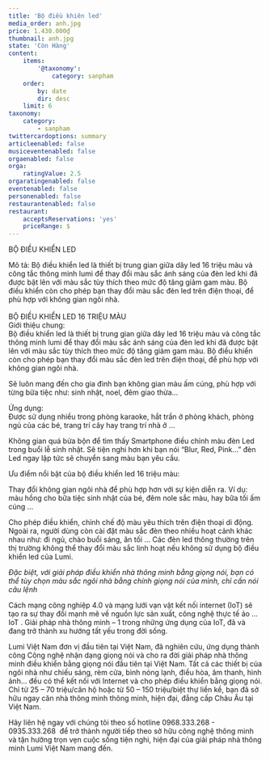 ```yaml
---
title: 'Bộ điều khiên led'
media_order: anh.jpg
price: 1.430.000₫
thumbnail: anh.jpg
state: 'Còn Hàng'
content:
    items:
        '@taxonomy':
            category: sanpham
    order:
        by: date
        dir: desc
    limit: 6
taxonomy:
    category:
        - sanpham
twittercardoptions: summary
articleenabled: false
musiceventenabled: false
orgaenabled: false
orga:
    ratingValue: 2.5
orgaratingenabled: false
eventenabled: false
personenabled: false
restaurantenabled: false
restaurant:
    acceptsReservations: 'yes'
    priceRange: $
---
```


<p>BỘ ĐIỀU KHIỂN LED</p>
<p>M&ocirc; tả: Bộ điều khiển led l&agrave; thiết bị trung gian giữa d&acirc;y led 16 triệu m&agrave;u v&agrave; c&ocirc;ng tắc th&ocirc;ng minh lumi để thay đổi m&agrave;u sắc &aacute;nh s&aacute;ng của đ&egrave;n led khi đ&atilde; được bật l&ecirc;n với m&agrave;u sắc t&ugrave;y th&iacute;ch theo mức độ tăng giảm gam m&agrave;u. Bộ điều khiển c&ograve;n cho ph&eacute;p bạn thay đổi m&agrave;u sắc đ&egrave;n led tr&ecirc;n điện thoại, để ph&ugrave; hợp với kh&ocirc;ng gian ng&ocirc;i nh&agrave;.<br /><br />BỘ ĐIỀU KHIỂN LED 16 TRIỆU M&Agrave;U<br />Giới thiệu chung:<br />Bộ điều khiển led l&agrave; thiết bị trung gian giữa d&acirc;y led 16 triệu m&agrave;u v&agrave; c&ocirc;ng tắc th&ocirc;ng minh lumi để thay đổi m&agrave;u sắc &aacute;nh s&aacute;ng của đ&egrave;n led khi đ&atilde; được bật l&ecirc;n với m&agrave;u sắc t&ugrave;y th&iacute;ch theo mức độ tăng giảm gam m&agrave;u. Bộ điều khiển c&ograve;n cho ph&eacute;p bạn thay đổi m&agrave;u sắc đ&egrave;n led tr&ecirc;n điện thoại, để ph&ugrave; hợp với kh&ocirc;ng gian ng&ocirc;i nh&agrave;.</p>
<p>Sẽ lu&ocirc;n mang đến cho gia đ&igrave;nh bạn kh&ocirc;ng gian m&agrave;u ấm c&uacute;ng, ph&ugrave; hợp với từng bữa tiệc như: sinh nhật, noel, đ&ecirc;m giao thừa&hellip;</p>
<p>Ứng dụng:<br />Được sử dụng nhiều trong ph&ograve;ng karaoke, hắt trần ở ph&ograve;ng kh&aacute;ch, ph&ograve;ng ngủ của c&aacute;c b&eacute;, trang tr&iacute; c&acirc;y hay trang tr&iacute; nh&agrave; ở &hellip;</p>
<p>Kh&ocirc;ng gian qu&aacute; bừa bộn để t&igrave;m thấy Smartphone điều chỉnh m&agrave;u đ&egrave;n Led trong buổi lễ sinh nhật. Sẽ tiện nghi hơn khi bạn n&oacute;i &ldquo;Blur, Red, Pink&hellip;&rdquo; đ&egrave;n Led ngay lập tức sẽ chuyển sang m&agrave;u bạn y&ecirc;u cầu.</p>
<p>Ưu điểm nổi bật của bộ điều khiển led 16 triệu m&agrave;u:</p>
<p>Thay đổi kh&ocirc;ng gian ng&ocirc;i nh&agrave; để ph&ugrave; hợp hơn với sự kiện diễn ra. V&iacute; dụ: m&agrave;u hồng cho bữa tiệc sinh nhật của b&eacute;, đ&ecirc;m nole sắc m&agrave;u, hay bữa tối ấm c&uacute;ng &hellip;</p>
<p>Cho ph&eacute;p điều khiển, chỉnh chế độ m&agrave;u y&ecirc;u th&iacute;ch tr&ecirc;n điện thoại di động. Ngo&agrave;i ra, người d&ugrave;ng c&ograve;n c&agrave;i đặt m&agrave;u sắc đ&egrave;n theo nhiều hoạt cảnh kh&aacute;c nhau như: đi ngủ, ch&agrave;o buổi s&aacute;ng, ăn tối &hellip; C&aacute;c đ&egrave;n led th&ocirc;ng thường tr&ecirc;n thị trường kh&ocirc;ng thể thay đổi m&agrave;u sắc linh hoạt nếu kh&ocirc;ng sử dụng bộ điều khiển led của Lumi.</p>
<p><em>Đặc biệt, với giải ph&aacute;p điều khiển nh&agrave; th&ocirc;ng minh bằng giọng n&oacute;i, bạn c&oacute; thể t&ugrave;y chọn m&agrave;u sắc ng&ocirc;i nh&agrave; bằng ch&iacute;nh giọng n&oacute;i của m&igrave;nh, chỉ cần n&oacute;i c&acirc;u lệnh</em></p>
<p>C&aacute;ch mạng c&ocirc;ng nghiệp 4.0 v&agrave; mạng lưới vạn vật kết nối internet (IoT) sẽ tạo ra sự thay đổi mạnh mẽ về nguồn lực sản xuất, c&ocirc;ng nghệ thực tế ảo &hellip; IoT . Giải ph&aacute;p nh&agrave; th&ocirc;ng minh &ndash; 1 trong những ứng dụng của IoT, đ&atilde; v&agrave; đang trở th&agrave;nh xu hướng tất yếu trong đời sống.</p>
<p>Lumi Việt Nam đơn vị đầu ti&ecirc;n tại Việt Nam, đ&atilde; nghi&ecirc;n cứu, ứng dụng th&agrave;nh c&ocirc;ng C&ocirc;ng nghệ nhận dạng giọng n&oacute;i v&agrave; cho ra đời giải ph&aacute;p nh&agrave; th&ocirc;ng minh điều khiển bằng giọng n&oacute;i đầu ti&ecirc;n tại Việt Nam. Tất cả c&aacute;c thiết bị của ng&ocirc;i nh&agrave; như chiếu s&aacute;ng, r&egrave;m cửa, b&igrave;nh n&oacute;ng lạnh, điều h&ograve;a, &acirc;m thanh, h&igrave;nh ảnh&hellip; đều c&oacute; thể kết nối với Internet v&agrave; cho ph&eacute;p điều khiển bằng giọng n&oacute;i. Chỉ từ 25 &ndash; 70 triệu/căn hộ hoặc từ 50 &ndash; 150 triệu/biệt thự liền kề, bạn đ&atilde; sở hữu ngay căn nh&agrave; th&ocirc;ng minh th&ocirc;ng minh, hiện đại, đẳng cấp Ch&acirc;u &Acirc;u tại Việt Nam.</p>
<p>H&atilde;y li&ecirc;n hệ ngay với ch&uacute;ng t&ocirc;i theo số hotline&nbsp;0968.333.268 - 0935.333.268&nbsp; để trở th&agrave;nh người tiếp theo sở hữu c&ocirc;ng nghệ th&ocirc;ng minh v&agrave; tận hưởng trọn vẹn cuộc sống tiện nghi, hiện đại của giải ph&aacute;p nh&agrave; th&ocirc;ng minh Lumi Việt Nam mang đến.</p>